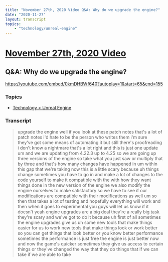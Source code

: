 ```yaml
---
title: "November 27th, 2020 Video Q&A: Why do we upgrade the engine?"
date: "2020-11-27"
layout: transcript
topics:
    - "technology/unreal-engine"
---
```

# [November 27th, 2020 Video](../2020-11-27.md)
## Q&A: Why do we upgrade the engine?
https://youtube.com/embed/0kmDHBWf640?autoplay=1&start=65&end=155

### Topics
* [Technology > Unreal Engine](../topics/technology/unreal-engine.md)

### Transcript

> upgrade the engine well if you look at these patch notes that's a lot of patch notes i'd hate to be the person who writes them i'm sure they've got some means of automating it but still there's proofreading i don't know a nightmare that's a lot right and this is just one update um and we are updating from 4.22.3 up to 4.25 so we are going up three versions of the engine so take what you just saw or multiply that by three and that's how many changes have happened in um within this gap that we're taking now this is a little scary because uh things change sometimes you have to go in and make a lot of changes to the code yourself to make it compatible with the with how they want things done in the new version of the engine we also modify the engine ourselves to make satisfactory so we have to see if our modifications are compatible with their modifications as well um so then that takes a lot of testing and hopefully everything will work and then when it goes to experimental you guys will let us know if it doesn't yeah engine upgrades are a big deal they're a really big task they're scary and we've got to do it because uh first of all sometimes the engine upgrades give us uh some new tools that make things easier for us to work new tools that make things look or work better so you can get things that look better or you know better performance sometimes the performance is just free the engine is just better now and now the game's quicker sometimes they give us access to certain things or they've changed the way that they do things that if we can take if we are able to take

